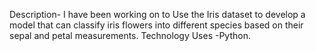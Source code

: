 Description- I have been working on to Use the Iris dataset to develop a model that can classify iris flowers into different species based on their sepal and petal measurements. 
Technology Uses -Python.
